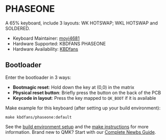 # PHASEONE

A 65% keyboard, include 3 layouts: WK HOTSWAP; WKL HOTSWAP and SOLDERED.

* Keyboard Maintainer: [moyi4681](https://github.com/moyi4681)
* Hardware Supported: KBDFANS PHASEONE
* Hardware Availability: [KBDfans](https://kbdfans.com/)

## Bootloader

Enter the bootloader in 3 ways:

* **Bootmagic reset**: Hold down the key at (0,0) in the matrix
* **Physical reset button**: Briefly press the button on the back of the PCB
* **Keycode in layout**: Press the key mapped to `QK_BOOT` if it is available

Make example for this keyboard (after setting up your build environment):

    make kbdfans/phaseone:default 

See the [build environment setup](https://docs.qmk.fm/#/getting_started_build_tools) and the [make instructions](https://docs.qmk.fm/#/getting_started_make_guide) for more information. Brand new to QMK? Start with our [Complete Newbs Guide](https://docs.qmk.fm/#/newbs).

